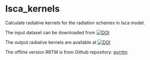 # Isca_kernels
Calculate radiative kernels for the radiation schemes in Isca model.

The input dataset can be downloaded from [![DOI](https://zenodo.org/badge/DOI/10.5281/zenodo.4071837.svg)](https://doi.org/10.5281/zenodo.4071837)

The output radiative kernels are available at [![DOI](https://zenodo.org/badge/DOI/10.5281/zenodo.4282681.svg)](https://doi.org/10.5281/zenodo.4282681)

The offline version RRTM is from Github repository: [pyrrtm](https://github.com/tomflannaghan/pyrrtm)

